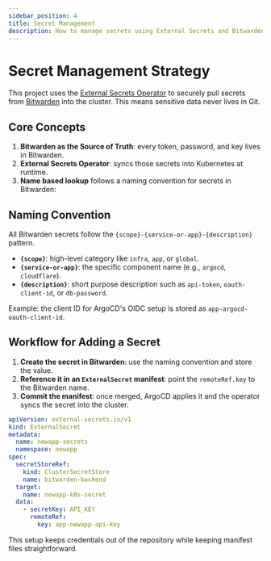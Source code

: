 ```yaml
---
sidebar_position: 4
title: Secret Management
description: How to manage secrets using External Secrets and Bitwarden.
---
```


# Secret Management Strategy

This project uses the [External Secrets Operator](https://external-secrets.io/) to securely pull secrets from [Bitwarden](https://bitwarden.com/) into the cluster. This means sensitive data never lives in Git.

## Core Concepts

1. **Bitwarden as the Source of Truth**: every token, password, and key lives in Bitwarden.
2. **External Secrets Operator**: syncs those secrets into Kubernetes at runtime.
3. **Name based lookup** follows a naming convention for secrets in Bitwarden:

## Naming Convention

All Bitwarden secrets follow the `{scope}-{service-or-app}-{description}` pattern.

- **`{scope}`**: high-level category like `infra`, `app`, or `global`.
- **`{service-or-app}`**: the specific component name (e.g., `argocd`, `cloudflare`).
- **`{description}`**: short purpose description such as `api-token`, `oauth-client-id`, or `db-password`.

Example: the client ID for ArgoCD's OIDC setup is stored as `app-argocd-oauth-client-id`.

## Workflow for Adding a Secret

1. **Create the secret in Bitwarden**: use the naming convention and store the value.
2. **Reference it in an `ExternalSecret` manifest**: point the `remoteRef.key` to the Bitwarden name.
3. **Commit the manifest**: once merged, ArgoCD applies it and the operator syncs the secret into the cluster.

```yaml
apiVersion: external-secrets.io/v1
kind: ExternalSecret
metadata:
  name: newapp-secrets
  namespace: newapp
spec:
  secretStoreRef:
    kind: ClusterSecretStore
    name: bitwarden-backend
  target:
    name: newapp-k8s-secret
  data:
    - secretKey: API_KEY
      remoteRef:
        key: app-newapp-api-key
```

This setup keeps credentials out of the repository while keeping manifest files straightforward.
